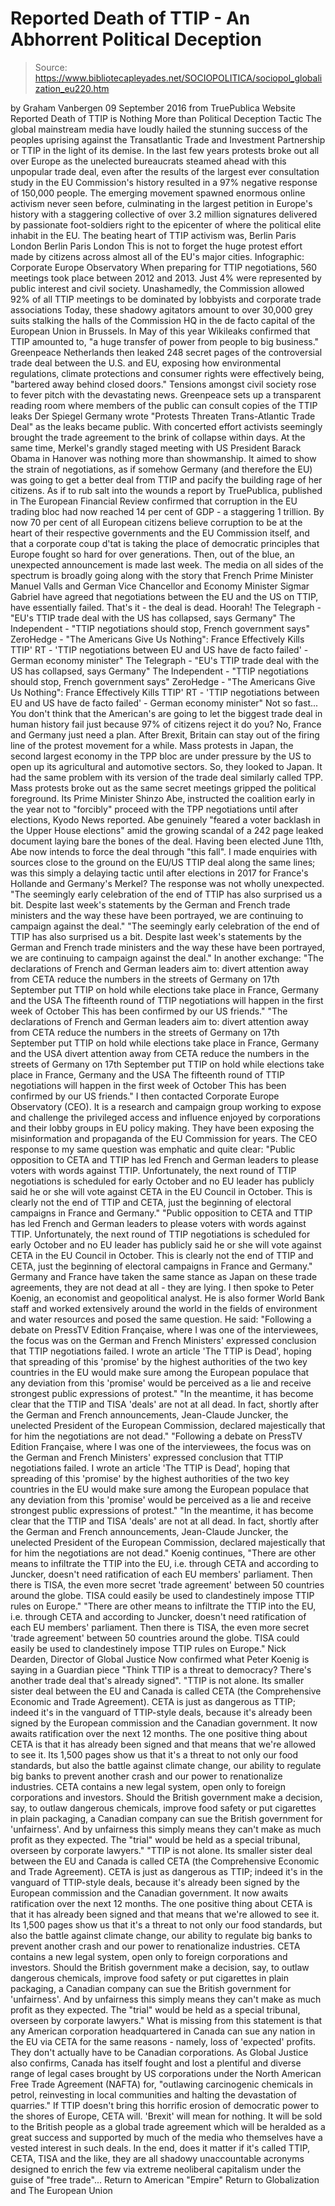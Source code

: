 # Reported Death of TTIP - An Abhorrent Political Deception

> Source: https://www.bibliotecapleyades.net/SOCIOPOLITICA/sociopol_globalization_eu220.htm

by Graham Vanbergen 09 September 2016
from TruePublica Website
Reported Death of TTIP
is Nothing More than Political Deception Tactic
The global mainstream media have loudly hailed the stunning success of the peoples uprising against the Transatlantic Trade and Investment Partnership or TTIP in the light of its demise.
In the last few years protests broke out all over Europe as the unelected bureaucrats steamed ahead with this unpopular trade deal, even after the results of the largest ever consultation study in the EU Commission's history resulted in a 97% negative response of 150,000 people. The emerging movement spawned enormous online activism never seen before, culminating in the largest petition in Europe's history with a staggering collective of over 3.2 million signatures delivered by passionate foot-soldiers right to the epicenter of where the political elite inhabit in the EU.
The beating heart of TTIP activism was,
Berlin Paris London
Berlin
Paris
London
This is not to forget the huge protest effort made by citizens across almost all of the EU's major cities.
Infographic:
Corporate Europe Observatory
When preparing for TTIP negotiations, 560 meetings took place between 2012 and 2013. Just 4% were represented by public interest and civil society.
Unashamedly, the Commission allowed 92% of all TTIP meetings to be dominated by lobbyists and corporate trade associations Today, these shadowy agitators amount to over 30,000 grey suits stalking the halls of the Commission HQ in the de facto capital of the European Union in Brussels.
In May of this year Wikileaks confirmed that TTIP amounted to,
"a huge transfer of power from people to big business."
Greenpeace Netherlands then leaked 248 secret pages of the controversial trade deal between the U.S. and EU, exposing how environmental regulations, climate protections and consumer rights were effectively being,
"bartered away behind closed doors."
Tensions amongst civil society rose to fever pitch with the devastating news.
Greenpeace sets up a transparent reading room
where members of the public can consult
copies of the TTIP leaks
Der Spiegel Germany wrote "Protests Threaten Trans-Atlantic Trade Deal" as the leaks became public.
With concerted effort activists seemingly brought the trade agreement to the brink of collapse within days. At the same time, Merkel's grandly staged meeting with US President Barack Obama in Hanover was nothing more than showmanship.
It aimed to show the strain of negotiations, as if somehow Germany (and therefore the EU) was going to get a better deal from TTIP and pacify the building rage of her citizens.
As if to rub salt into the wounds a report by TruePublica, published in The European Financial Review confirmed that corruption in the EU trading bloc had now reached 14 per cent of GDP - a staggering 1 trillion.
By now 70 per cent of all European citizens believe corruption to be at the heart of their respective governments and the EU Commission itself, and that a corporate coup d'tat is taking the place of democratic principles that Europe fought so hard for over generations.
Then, out of the blue, an unexpected announcement is made last week.
The media on all sides of the spectrum is broadly going along with the story that French Prime Minister Manuel Valls and German Vice Chancellor and Economy Minister Sigmar Gabriel have agreed that negotiations between the EU and the US on TTIP, have essentially failed. That's it - the deal is dead.
Hoorah!
The Telegraph - "EU's TTIP trade deal with the US has collapsed, says Germany" The Independent - "TTIP negotiations should stop, French government says" ZeroHedge - "The Americans Give Us Nothing": France Effectively Kills TTIP' RT - 'TTIP negotiations between EU and US have de facto failed' - German economy minister"
The Telegraph - "EU's TTIP trade deal with the US has collapsed, says Germany"
The Independent - "TTIP negotiations should stop, French government says"
ZeroHedge - "The Americans Give Us Nothing": France Effectively Kills TTIP'
RT - 'TTIP negotiations between EU and US have de facto failed' - German economy minister"
Not so fast...
You don't think that the American's are going to let the biggest trade deal in human history fail just because 97% of citizens reject it do you? No, France and Germany just need a plan.
After Brexit, Britain can stay out of the firing line of the protest movement for a while.
Mass protests in Japan,
the second largest economy in the TPP bloc
are under pressure by the US
to open up its agricultural and automotive sectors.
So, they looked to Japan. It had the same problem with its version of the trade deal similarly called TPP.
Mass protests broke out as the same secret meetings gripped the political foreground. Its Prime Minister Shinzo Abe, instructed the coalition early in the year not to "forcibly" proceed with the TPP negotiations until after elections, Kyodo News reported.
Abe genuinely "feared a voter backlash in the Upper House elections" amid the growing scandal of a 242 page leaked document laying bare the bones of the deal.
Having been elected June 11th, Abe now intends to force the deal through "this fall".
I made enquiries with sources close to the ground on the EU/US TTIP deal along the same lines; was this simply a delaying tactic until after elections in 2017 for France's Hollande and Germany's Merkel?
The response was not wholly unexpected.
"The seemingly early celebration of the end of TTIP has also surprised us a bit. Despite last week's statements by the German and French trade ministers and the way these have been portrayed, we are continuing to campaign against the deal."
"The seemingly early celebration of the end of TTIP has also surprised us a bit.
Despite last week's statements by the German and French trade ministers and the way these have been portrayed, we are continuing to campaign against the deal."
In another exchange:
"The declarations of French and German leaders aim to: divert attention away from CETA reduce the numbers in the streets of Germany on 17th September put TTIP on hold while elections take place in France, Germany and the USA The fifteenth round of TTIP negotiations will happen in the first week of October This has been confirmed by our US friends."
"The declarations of French and German leaders aim to:
divert attention away from CETA reduce the numbers in the streets of Germany on 17th September put TTIP on hold while elections take place in France, Germany and the USA
divert attention away from CETA
reduce the numbers in the streets of Germany on 17th September
put TTIP on hold while elections take place in France, Germany and the USA
The fifteenth round of TTIP negotiations will happen in the first week of October This has been confirmed by our US friends."
I then contacted Corporate Europe Observatory (CEO).
It is a research and campaign group working to expose and challenge the privileged access and influence enjoyed by corporations and their lobby groups in EU policy making. They have been exposing the misinformation and propaganda of the EU Commission for years.
The CEO response to my same question was emphatic and quite clear:
"Public opposition to CETA and TTIP has led French and German leaders to please voters with words against TTIP. Unfortunately, the next round of TTIP negotiations is scheduled for early October and no EU leader has publicly said he or she will vote against CETA in the EU Council in October. This is clearly not the end of TTIP and CETA, just the beginning of electoral campaigns in France and Germany."
"Public opposition to CETA and TTIP has led French and German leaders to please voters with words against TTIP.
Unfortunately, the next round of TTIP negotiations is scheduled for early October and no EU leader has publicly said he or she will vote against CETA in the EU Council in October.
This is clearly not the end of TTIP and CETA, just the beginning of electoral campaigns in France and Germany."
Germany and France have taken the same stance as Japan on these trade agreements, they are not dead at all - they are lying.
I then spoke to Peter Koenig, an economist and geopolitical analyst. He is also former World Bank staff and worked extensively around the world in the fields of environment and water resources and posed the same question.
He said:
"Following a debate on PressTV Edition Française, where I was one of the interviewees, the focus was on the German and French Ministers' expressed conclusion that TTIP negotiations failed. I wrote an article 'The TTIP is Dead', hoping that spreading of this 'promise' by the highest authorities of the two key countries in the EU would make sure among the European populace that any deviation from this 'promise' would be perceived as a lie and receive strongest public expressions of protest." "In the meantime, it has become clear that the TTIP and TISA 'deals' are not at all dead. In fact, shortly after the German and French announcements, Jean-Claude Juncker, the unelected President of the European Commission, declared majestically that for him the negotiations are not dead."
"Following a debate on PressTV Edition Française, where I was one of the interviewees, the focus was on the German and French Ministers' expressed conclusion that TTIP negotiations failed.
I wrote an article 'The TTIP is Dead', hoping that spreading of this 'promise' by the highest authorities of the two key countries in the EU would make sure among the European populace that any deviation from this 'promise' would be perceived as a lie and receive strongest public expressions of protest."
"In the meantime, it has become clear that the TTIP and TISA 'deals' are not at all dead.
In fact, shortly after the German and French announcements, Jean-Claude Juncker, the unelected President of the European Commission, declared majestically that for him the negotiations are not dead."
Koenig continues,
"There are other means to infiltrate the TTIP into the EU, i.e. through CETA and according to Juncker, doesn't need ratification of each EU members' parliament. Then there is TISA, the even more secret 'trade agreement' between 50 countries around the globe. TISA could easily be used to clandestinely impose TTIP rules on Europe."
"There are other means to infiltrate the TTIP into the EU, i.e. through CETA and according to Juncker, doesn't need ratification of each EU members' parliament.
Then there is TISA, the even more secret 'trade agreement' between 50 countries around the globe. TISA could easily be used to clandestinely impose TTIP rules on Europe."
Nick Dearden, Director of Global Justice Now confirmed what Peter Koenig is saying in a Guardian piece "Think TTIP is a threat to democracy? There's another trade deal that's already signed".
"TTIP is not alone. Its smaller sister deal between the EU and Canada is called CETA (the Comprehensive Economic and Trade Agreement). CETA is just as dangerous as TTIP; indeed it's in the vanguard of TTIP-style deals, because it's already been signed by the European commission and the Canadian government. It now awaits ratification over the next 12 months. The one positive thing about CETA is that it has already been signed and that means that we're allowed to see it. Its 1,500 pages show us that it's a threat to not only our food standards, but also the battle against climate change, our ability to regulate big banks to prevent another crash and our power to renationalize industries. CETA contains a new legal system, open only to foreign corporations and investors. Should the British government make a decision, say, to outlaw dangerous chemicals, improve food safety or put cigarettes in plain packaging, a Canadian company can sue the British government for 'unfairness'. And by unfairness this simply means they can't make as much profit as they expected. The "trial" would be held as a special tribunal, overseen by corporate lawyers."
"TTIP is not alone. Its smaller sister deal between the EU and Canada is called CETA (the Comprehensive Economic and Trade Agreement).
CETA is just as dangerous as TTIP; indeed it's in the vanguard of TTIP-style deals, because it's already been signed by the European commission and the Canadian government. It now awaits ratification over the next 12 months.
The one positive thing about CETA is that it has already been signed and that means that we're allowed to see it.
Its 1,500 pages show us that it's a threat to not only our food standards, but also the battle against climate change, our ability to regulate big banks to prevent another crash and our power to renationalize industries.
CETA contains a new legal system, open only to foreign corporations and investors. Should the British government make a decision, say, to outlaw dangerous chemicals, improve food safety or put cigarettes in plain packaging, a Canadian company can sue the British government for 'unfairness'.
And by unfairness this simply means they can't make as much profit as they expected.
The "trial" would be held as a special tribunal, overseen by corporate lawyers."
What is missing from this statement is that any American corporation headquartered in Canada can sue any nation in the EU via CETA for the same reasons - namely, loss of 'expected' profits.
They don't actually have to be Canadian corporations.
As Global Justice also confirms, Canada has itself fought and lost a plentiful and diverse range of legal cases brought by US corporations under the North American Free Trade Agreement (NAFTA) for,
"outlawing carcinogenic chemicals in petrol, reinvesting in local communities and halting the devastation of quarries."
If TTIP doesn't bring this horrific erosion of democratic power to the shores of Europe, CETA will.
'Brexit' will mean for nothing. It will be sold to the British people as a global trade agreement which will be heralded as a great success and supported by much of the media who themselves have a vested interest in such deals.
In the end, does it matter if it's called TTIP, CETA, TISA and the like, they are all shadowy unaccountable acronyms designed to enrich the few via extreme neoliberal capitalism under the guise of "free trade"...
Return to American "Empire"
Return to Globalization and The European Union
